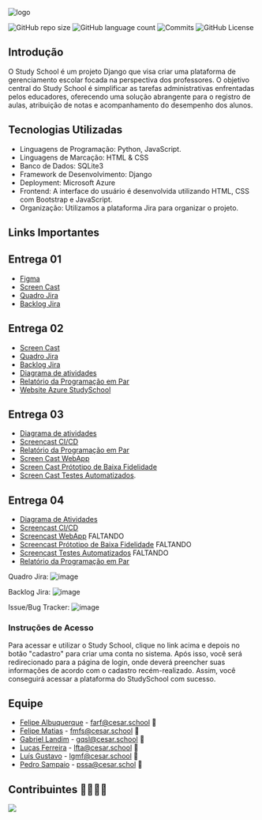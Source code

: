 ![logo](https://github.com/Gabrielqlandim/StudySchool-Projeto/assets/74963264/6199a50d-b9e4-4757-beff-8286072e2e08)



![GitHub repo size](https://img.shields.io/github/repo-size/Gabrielqlandim/StudySchool-Projeto?style=flat)
![GitHub language count](https://img.shields.io/github/languages/count/Gabrielqlandim/StudySchool-Projeto?style=flat&logo=python)
![Commits](https://img.shields.io/github/commit-activity/t/Gabrielqlandim/StudySchool-Projeto?style=flat&logo=github)
![GitHub License](https://img.shields.io/github/license/Gabrielqlandim/StudySchool-Projeto)

## Introdução
O Study School é um projeto Django que visa criar uma plataforma de gerenciamento escolar focada na perspectiva dos professores. O objetivo central do Study School é simplificar as tarefas administrativas enfrentadas pelos educadores, oferecendo uma solução abrangente para o registro de aulas, atribuição de notas e acompanhamento do desempenho dos alunos.

## Tecnologias Utilizadas
- Linguagens de Programação: Python, JavaScript.
- Linguagens de Marcação: HTML & CSS 
- Banco de Dados: SQLite3
- Framework de Desenvolvimento: Django
- Deployment: Microsoft Azure
- Frontend: A interface do usuário é desenvolvida utilizando HTML, CSS com Bootstrap e JavaScript.
- Organização: Utilizamos a plataforma Jira para organizar o projeto.

## Links Importantes

## Entrega 01
- [Figma](https://www.figma.com/file/FCG2dbTLWFr8CjhgWggdRB/Study-School?type=design&node-id=0%3A1&mode=design&t=UFXgLshoyp2FbmAq-1)
- [Screen Cast]( https://youtu.be/VUmMxBbVBKc )
- [Quadro Jira](https://zibec.atlassian.net/jira/software/projects/CEBIZ/boards/2?atlOrigin=eyJpIjoiNWE5YjNhNmM4NjI1NDBlM2FhMjllZDU5NTFhOTYxYmMiLCJwIjoiaiJ9)
- [Backlog Jira](https://zibec.atlassian.net/jira/software/projects/CEBIZ/boards/2/backlog?atlOrigin=eyJpIjoiOWQxZjk5OWVjOGNjNGMzYzhlOTFlNGIzMmNmNzQ1ZTAiLCJwIjoiaiJ9)

## Entrega 02
- [Screen Cast](https://youtu.be/aghYdCQT0us)
- [Quadro Jira](https://zibec.atlassian.net/jira/software/projects/CEBIZ/boards/2?atlOrigin=eyJpIjoiNWE5YjNhNmM4NjI1NDBlM2FhMjllZDU5NTFhOTYxYmMiLCJwIjoiaiJ9)
- [Backlog Jira](https://zibec.atlassian.net/jira/software/projects/CEBIZ/boards/2/backlog?atlOrigin=eyJpIjoiOWQxZjk5OWVjOGNjNGMzYzhlOTFlNGIzMmNmNzQ1ZTAiLCJwIjoiaiJ9)
- [Diagrama de atividades](https://drive.google.com/file/d/1oSLXnrXqSW-eNy4NOCYjdf2zKC5ROQ9V/view?usp=sharing)
- [Relatório da Programação em Par](https://docs.google.com/document/d/16EpwHZ0OlmUOi7epajKD1i2yXCiQcODgXIGaLA9vPCc/edit?usp=sharing)
- [Website Azure StudySchool](https://studyschool.azurewebsites.net/)

## Entrega 03
- [Diagrama de atividades](https://miro.com/app/board/uXjVKMDPzF4=/?share_link_id=958191478717)
- [Screencast CI/CD](https://youtu.be/siPAkdh2xdk)
- [Relatório da Programação em Par](https://docs.google.com/document/d/16EpwHZ0OlmUOi7epajKD1i2yXCiQcODgXIGaLA9vPCc/edit?usp=sharing)
- [Screen Cast WebApp](https://youtu.be/W0hakyg9Wwg)
- [Screen Cast Prótotipo de Baixa Fidelidade](https://www.youtube.com/watch?v=PDi84jnE3gE)
- [Screen Cast Testes Automatizados](https://youtu.be/xu9nKGfMLQ8).

## Entrega 04
- [Diagrama de Atividades](https://miro.com/app/board/uXjVKMDPzF4=/)
- [Screencast CI/CD](https://www.youtube.com/watch?v=7XpDdjVFH94)
- [Screencast WebApp]() FALTANDO
- [Screencast Prótotipo de Baixa Fidelidade]() FALTANDO
- [Screencast Testes Automatizados]() FALTANDO
- [Relatório da Programação em Par](https://docs.google.com/document/d/16EpwHZ0OlmUOi7epajKD1i2yXCiQcODgXIGaLA9vPCc/edit?usp=sharing)

Quadro Jira:
![image](https://github.com/Gabrielqlandim/StudySchool-Projeto/assets/142419701/d7e30143-9eab-4c88-82b4-e54d27e5208a)

Backlog Jira:
![image](https://github.com/Gabrielqlandim/StudySchool-Projeto/assets/142419701/944950dc-da74-4e73-a6e1-930640a22ae9)

Issue/Bug Tracker:
![image](https://github.com/Gabrielqlandim/StudySchool-Projeto/assets/142419701/6b472678-528f-4d14-93f3-a7bbf8535c7f)




### Instruções de Acesso
Para acessar e utilizar o Study School, clique no link acima e depois no botão "cadastro" para criar uma conta no sistema. Após isso, você será redirecionado para a página de login, onde deverá preencher suas informações de acordo com o cadastro recém-realizado. Assim, você conseguirá acessar a plataforma do StudySchool com sucesso.

## Equipe
- [Felipe Albuquerque](https://github.com/FelipeARFranca) - farf@cesar.school 📩
- [Felipe Matias](https://github.com/Zibec) - fmfs@cesar.school 📩
- [Gabriel Landim](https://github.com/Gabrielqlandim) - gqsl@cesar.school 📩
- [Lucas Ferreira](https://github.com/seconds4decay) - lfta@cesar.school 📩
- [Luís Gustavo](https://github.com/Luis-Gustavo-Melo) - lgmf@cesar.school 📩
- [Pedro Sampaio](https://github.com/PedrooSam) - pssa@cesar.schol 📩

## Contribuintes 👨‍👩‍👧‍👦
<a href="https://github.com/Gabrielqlandim/fds-projeto/graphs/contributors">
  <img src="https://contrib.rocks/image?repo=Gabrielqlandim/fds-projeto" />
</a>
